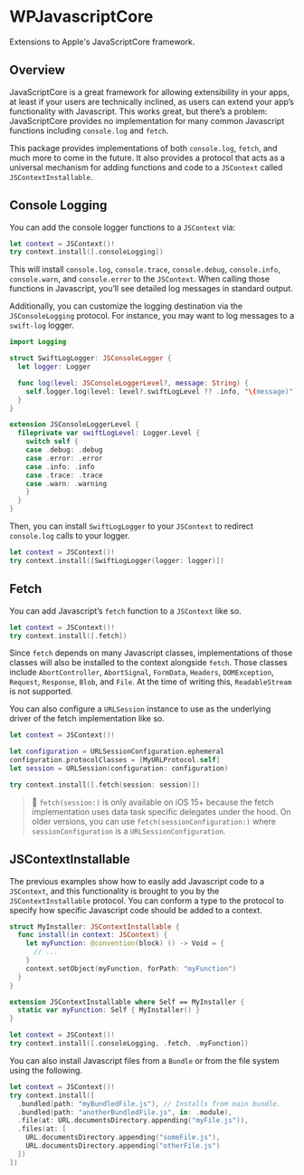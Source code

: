 # WPJavascriptCore

Extensions to Apple's JavaScriptCore framework.

## Overview

JavaScriptCore is a great framework for allowing extensibility in your apps, at least if your users are technically inclined, as users can extend your app’s functionality with Javascript. This works great, but there’s a problem: JavaScriptCore provides no implementation for many common Javascript functions including `console.log` and `fetch`.

This package provides implementations of both `console.log`, `fetch`, and much more to come in the future. It also provides a protocol that acts as a universal mechanism for adding functions and code to a `JSContext` called `JSContextInstallable`.

## Console Logging

You can add the console logger functions to a `JSContext` via:
```swift
let context = JSContext()!
try context.install([.consoleLogging])
```
This will install `console.log`, `console.trace`, `console.debug`, `console.info`, `console.warn`, and `console.error` to the `JSContext`. When calling those functions in Javascript, you’ll see detailed log messages in standard output.

Additionally, you can customize the logging destination via the `JSConsoleLogging` protocol. For instance, you may want to log messages to a `swift-log` logger.
```swift
import Logging

struct SwiftLogLogger: JSConsoleLogger {
  let logger: Logger

  func log(level: JSConsoleLoggerLevel?, message: String) {
    self.logger.log(level: level?.swiftLogLevel ?? .info, "\(message)")
  }
}

extension JSConsoleLoggerLevel {
  fileprivate var swiftLogLevel: Logger.Level {
    switch self {
    case .debug: .debug
    case .error: .error
    case .info: .info
    case .trace: .trace
    case .warn: .warning
    }
  }
}
```
Then, you can install `SwiftLogLogger` to your `JSContext` to redirect `console.log` calls to your logger.
```swift
let context = JSContext()!
try context.install([SwiftLogLogger(logger: logger)])
```

## Fetch

You can add Javascript’s `fetch` function to a `JSContext` like so.
```swift
let context = JSContext()!
try context.install([.fetch])
```
Since `fetch` depends on many Javascript classes, implementations of those classes will also be installed to the context alongside `fetch`. Those classes include `AbortController`, `AbortSignal`, `FormData`, `Headers`, `DOMException`, `Request`, `Response`, `Blob`, and `File`. At the time of writing this, `ReadableStream` is not supported.

You can also configure a `URLSession` instance to use as the underlying driver of the fetch implementation like so.
```swift
let context = JSContext()!

let configuration = URLSessionConfiguration.ephemeral
configuration.protocolClasses = [MyURLProtocol.self]
let session = URLSession(configuration: configuration)

try context.install([.fetch(session: session)])
```
> 📱 `fetch(session:)` is only available on iOS 15+ because the fetch implementation uses data task specific delegates under the hood. On older versions, you can use `fetch(sessionConfiguration:)` where `sessionConfiguration` is a `URLSessionConfiguration`.

## JSContextInstallable

The previous examples show how to easily add Javascript code to a `JSContext`, and this functionality is brought to you by the `JSContextInstallable` protocol. You can conform a type to the protocol to specify how specific Javascript code should be added to a context.
```swift
struct MyInstaller: JSContextInstallable {
  func install(in context: JSContext) {
    let myFunction: @convention(block) () -> Void = {
      // ...
    }
    context.setObject(myFunction, forPath: "myFunction")
  }
}

extension JSContextInstallable where Self == MyInstaller {
  static var myFunction: Self { MyInstaller() }
}

let context = JSContext()!
try context.install([.consoleLogging, .fetch, .myFunction])
```
You can also install Javascript files from a `Bundle` or from the file system using the following.
```swift
let context = JSContext()!
try context.install([
  .bundled(path: "myBundledFile.js"), // Installs from main bundle.
  .bundled(path: "anotherBundledFile.js", in: .module),
  .file(at: URL.documentsDirectory.appending("myFile.js")),
  .files(at: [
    URL.documentsDirectory.appending("someFile.js"),
    URL.documentsDirectory.appending("otherFile.js")
  ])
])
```
